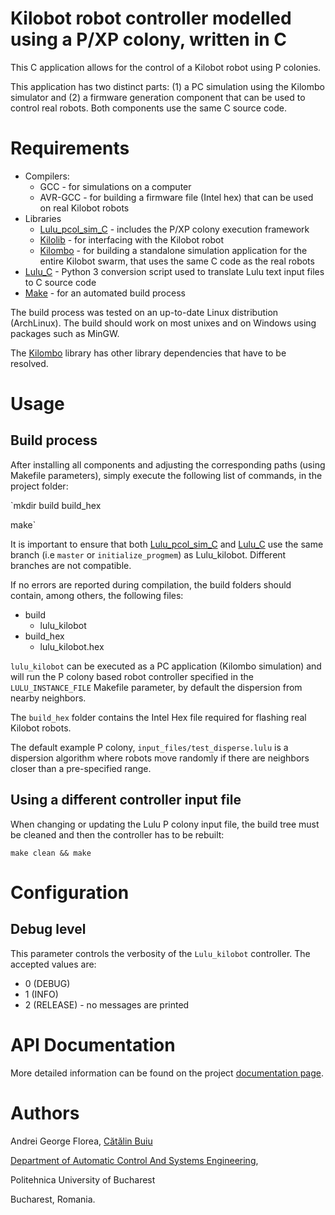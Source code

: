 # Kilobot robot controller modelled using a P/XP colony, written in C

This C application allows for the control of a Kilobot robot using P colonies.

This application has two distinct parts: (1) a PC simulation using the Kilombo simulator and (2) a firmware generation component that can be used to control real robots. Both components use the same C source code.

# Requirements
* Compilers:
  * GCC - for simulations on a computer
  * AVR-GCC - for building a firmware file (Intel hex) that can be used on real Kilobot robots
* Libraries
  * [Lulu\_pcol\_sim\_C](https://github.com/andrei91ro/lulu_pcol_sim_c) - includes the P/XP colony execution framework
  * [Kilolib](https://github.com/acornejo/kilolib) - for interfacing with the Kilobot robot
  * [Kilombo](https://github.com/JIC-CSB/kilombo) - for building a standalone simulation application for the entire Kilobot swarm, that uses the same C code as the real robots
* [Lulu\_C](https://github.com/andrei91ro/lulu_c) - Python 3 conversion script used to translate Lulu text input files to C source code
* [Make](https://www.gnu.org/software/make/) - for an automated build process

The build process was tested on an up-to-date Linux distribution (ArchLinux). The build should work on most unixes and on Windows using packages such as MinGW.

The [Kilombo](https://github.com/JIC-CSB/kilombo) library has other library dependencies that have to be resolved.

# Usage

## Build process

After installing all components and adjusting the corresponding paths (using Makefile parameters), simply execute the following list of commands, in the project folder:

`mkdir build build_hex

make`


It is important to ensure that both [Lulu\_pcol\_sim\_C](https://github.com/andrei91ro/lulu_pcol_sim_c) and [Lulu\_C](https://github.com/andrei91ro/lulu_c) use the same branch (i.e `master` or `initialize_progmem`) as Lulu_kilobot. Different branches are not compatible.

If no errors are reported during compilation, the build folders should contain, among others, the following files:

* build
  * lulu\_kilobot
* build\_hex
  * lulu\_kilobot.hex

`lulu_kilobot` can be executed as a PC application (Kilombo simulation) and will run the P colony based robot controller specified in the `LULU_INSTANCE_FILE` Makefile parameter, by default the dispersion from nearby neighbors.

The `build_hex` folder contains the Intel Hex file required for flashing real Kilobot robots.

The default example P colony, `input_files/test_disperse.lulu` is a dispersion algorithm where robots move randomly if there are neighbors closer than a pre-specified range.

## Using a different controller input file

When changing or updating the Lulu P colony input file, the build tree must be cleaned and then the controller has to be rebuilt:

`make clean && make`

# Configuration

## Debug level

This parameter controls the verbosity of the `Lulu_kilobot` controller. The accepted values are:

* 0 (DEBUG)
* 1 (INFO)
* 2 (RELEASE) - no messages are printed

# API Documentation

More detailed information can be found on the project [documentation page](https://andrei91ro.github.io/lulu_kilobot_c).

# Authors
Andrei George Florea, [Cătălin Buiu](http://catalin.buiu.net)

[Department of Automatic Control And Systems Engineering](http://acse.pub.ro),

Politehnica University of Bucharest

Bucharest, Romania.
